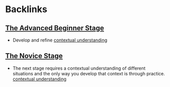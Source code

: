 
# Backlinks
## [The Advanced Beginner Stage](<The Advanced Beginner Stage.md>)
- Develop and refine [contextual understanding](<contextual understanding.md>)

## [The Novice Stage](<The Novice Stage.md>)
- The next stage requires a contextual understanding of different situations and the only way you develop that context is through practice. [contextual understanding](<contextual understanding.md>)

